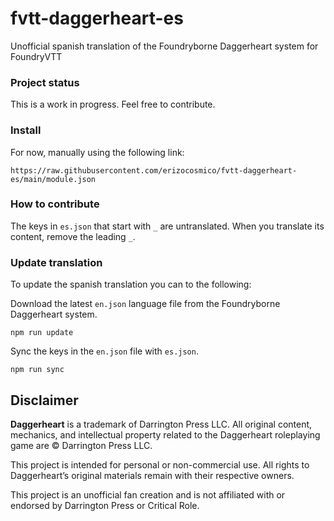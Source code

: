 # fvtt-daggerheart-es

Unofficial spanish translation of the Foundryborne Daggerheart system for FoundryVTT

### Project status

This is a work in progress. Feel free to contribute.

### Install

For now, manually using the following link:

```
https://raw.githubusercontent.com/erizocosmico/fvtt-daggerheart-es/main/module.json
```

### How to contribute

The keys in `es.json` that start with `_` are untranslated. When you translate its content, remove the leading `_`.

### Update translation

To update the spanish translation you can to the following:

Download the latest `en.json` language file from the Foundryborne Daggerheart system.

```
npm run update
```

Sync the keys in the `en.json` file with `es.json`.

```
npm run sync
```

## Disclaimer

**Daggerheart** is a trademark of Darrington Press LLC. All original content, mechanics, and intellectual property related to the Daggerheart roleplaying game are © Darrington Press LLC.

This project is intended for personal or non-commercial use. All rights to Daggerheart’s original materials remain with their respective owners.

This project is an unofficial fan creation and is not affiliated with or endorsed by Darrington Press or Critical Role.